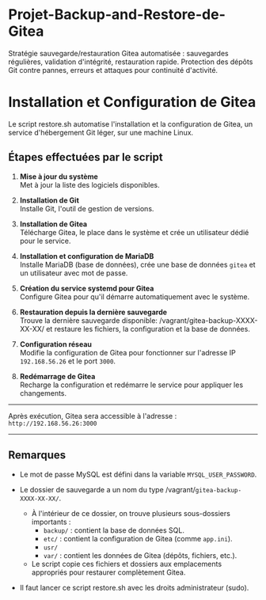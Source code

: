 # Projet-Backup-and-Restore-de-Gitea
Stratégie sauvegarde/restauration Gitea automatisée : sauvegardes régulières, validation d'intégrité, restauration rapide. Protection des dépôts Git contre pannes, erreurs et attaques pour continuité d'activité.

# Installation et Configuration de Gitea

Le script restore.sh automatise l'installation et la configuration de Gitea, un service d'hébergement Git léger, sur une machine Linux.

## Étapes effectuées par le script

1. **Mise à jour du système**  
   Met à jour la liste des logiciels disponibles.

2. **Installation de Git**  
   Installe Git, l'outil de gestion de versions.

3. **Installation de Gitea**  
   Télécharge Gitea, le place dans le système et crée un utilisateur dédié pour le service.

4. **Installation et configuration de MariaDB**  
   Installe MariaDB (base de données), crée une base de données `gitea` et un utilisateur avec mot de passe.

5. **Création du service systemd pour Gitea**  
   Configure Gitea pour qu'il démarre automatiquement avec le système.

6. **Restauration depuis la dernière sauvegarde**  
   Trouve la dernière sauvegarde disponible: /vagrant/gitea-backup-XXXX-XX-XX/ et restaure les fichiers, la configuration et la base de données.

7. **Configuration réseau**  
   Modifie la configuration de Gitea pour fonctionner sur l'adresse IP `192.168.56.26` et le port `3000`.

8. **Redémarrage de Gitea**  
   Recharge la configuration et redémarre le service pour appliquer les changements.

---

Après exécution, Gitea sera accessible à l'adresse :  
`http://192.168.56.26:3000`

---

## Remarques

- Le mot de passe MySQL est défini dans la variable `MYSQL_USER_PASSWORD`.
- Le dossier de sauvegarde a un nom du type /vagrant/`gitea-backup-XXXX-XX-XX/`.
   - À l'intérieur de ce dossier, on trouve plusieurs sous-dossiers importants :  
     - `backup/` : contient la base de données SQL.  
     - `etc/` : contient la configuration de Gitea (comme `app.ini`).  
     - `usr/`  
     - `var/` : contient les données de Gitea (dépôts, fichiers, etc.).  
   - Le script copie ces fichiers et dossiers aux emplacements appropriés pour restaurer complètement Gitea.
  
- Il faut lancer ce script restore.sh avec les droits administrateur (sudo).

